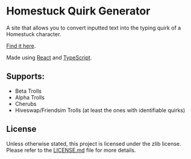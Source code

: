 # Homestuck Quirk Generator

A site that allows you to convert inputted text into the typing quirk of a Homestuck character.

[Find it here][website-link].

Made using [React][react] and [TypeScript][ts].

## Supports:
* Beta Trolls
* Alpha Trolls
* Cherubs
* Hiveswap/Friendsim Trolls (at least the ones with identifiable quirks)

## License
Unless otherwise stated, this project is licensed under the zlib license. Please refer to the [LICENSE.md](LICENSE.md) file for more details.

[website-link]: https://quaternionmark.github.io/homestuck_quirk/
[ts]: https://www.typescriptlang.org
[react]: https://reactjs.org/
